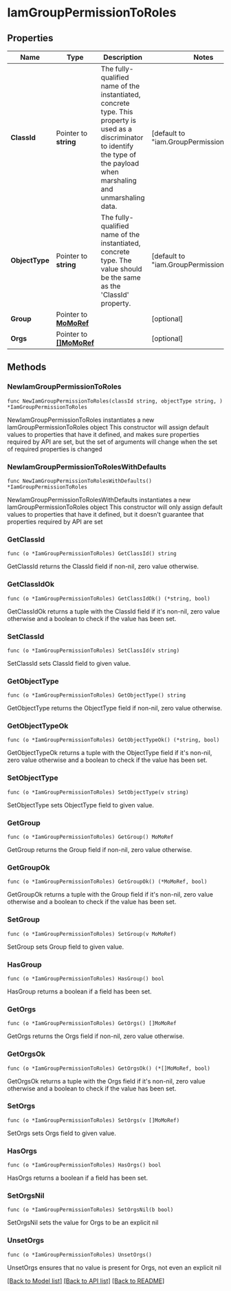# IamGroupPermissionToRoles

## Properties

Name | Type | Description | Notes
------------ | ------------- | ------------- | -------------
**ClassId** | Pointer to **string** | The fully-qualified name of the instantiated, concrete type. This property is used as a discriminator to identify the type of the payload when marshaling and unmarshaling data. | [default to "iam.GroupPermissionToRoles"]
**ObjectType** | Pointer to **string** | The fully-qualified name of the instantiated, concrete type. The value should be the same as the &#39;ClassId&#39; property. | [default to "iam.GroupPermissionToRoles"]
**Group** | Pointer to [**MoMoRef**](MoMoRef.md) |  | [optional] 
**Orgs** | Pointer to [**[]MoMoRef**](MoMoRef.md) |  | [optional] 

## Methods

### NewIamGroupPermissionToRoles

`func NewIamGroupPermissionToRoles(classId string, objectType string, ) *IamGroupPermissionToRoles`

NewIamGroupPermissionToRoles instantiates a new IamGroupPermissionToRoles object
This constructor will assign default values to properties that have it defined,
and makes sure properties required by API are set, but the set of arguments
will change when the set of required properties is changed

### NewIamGroupPermissionToRolesWithDefaults

`func NewIamGroupPermissionToRolesWithDefaults() *IamGroupPermissionToRoles`

NewIamGroupPermissionToRolesWithDefaults instantiates a new IamGroupPermissionToRoles object
This constructor will only assign default values to properties that have it defined,
but it doesn't guarantee that properties required by API are set

### GetClassId

`func (o *IamGroupPermissionToRoles) GetClassId() string`

GetClassId returns the ClassId field if non-nil, zero value otherwise.

### GetClassIdOk

`func (o *IamGroupPermissionToRoles) GetClassIdOk() (*string, bool)`

GetClassIdOk returns a tuple with the ClassId field if it's non-nil, zero value otherwise
and a boolean to check if the value has been set.

### SetClassId

`func (o *IamGroupPermissionToRoles) SetClassId(v string)`

SetClassId sets ClassId field to given value.


### GetObjectType

`func (o *IamGroupPermissionToRoles) GetObjectType() string`

GetObjectType returns the ObjectType field if non-nil, zero value otherwise.

### GetObjectTypeOk

`func (o *IamGroupPermissionToRoles) GetObjectTypeOk() (*string, bool)`

GetObjectTypeOk returns a tuple with the ObjectType field if it's non-nil, zero value otherwise
and a boolean to check if the value has been set.

### SetObjectType

`func (o *IamGroupPermissionToRoles) SetObjectType(v string)`

SetObjectType sets ObjectType field to given value.


### GetGroup

`func (o *IamGroupPermissionToRoles) GetGroup() MoMoRef`

GetGroup returns the Group field if non-nil, zero value otherwise.

### GetGroupOk

`func (o *IamGroupPermissionToRoles) GetGroupOk() (*MoMoRef, bool)`

GetGroupOk returns a tuple with the Group field if it's non-nil, zero value otherwise
and a boolean to check if the value has been set.

### SetGroup

`func (o *IamGroupPermissionToRoles) SetGroup(v MoMoRef)`

SetGroup sets Group field to given value.

### HasGroup

`func (o *IamGroupPermissionToRoles) HasGroup() bool`

HasGroup returns a boolean if a field has been set.

### GetOrgs

`func (o *IamGroupPermissionToRoles) GetOrgs() []MoMoRef`

GetOrgs returns the Orgs field if non-nil, zero value otherwise.

### GetOrgsOk

`func (o *IamGroupPermissionToRoles) GetOrgsOk() (*[]MoMoRef, bool)`

GetOrgsOk returns a tuple with the Orgs field if it's non-nil, zero value otherwise
and a boolean to check if the value has been set.

### SetOrgs

`func (o *IamGroupPermissionToRoles) SetOrgs(v []MoMoRef)`

SetOrgs sets Orgs field to given value.

### HasOrgs

`func (o *IamGroupPermissionToRoles) HasOrgs() bool`

HasOrgs returns a boolean if a field has been set.

### SetOrgsNil

`func (o *IamGroupPermissionToRoles) SetOrgsNil(b bool)`

 SetOrgsNil sets the value for Orgs to be an explicit nil

### UnsetOrgs
`func (o *IamGroupPermissionToRoles) UnsetOrgs()`

UnsetOrgs ensures that no value is present for Orgs, not even an explicit nil

[[Back to Model list]](../README.md#documentation-for-models) [[Back to API list]](../README.md#documentation-for-api-endpoints) [[Back to README]](../README.md)


